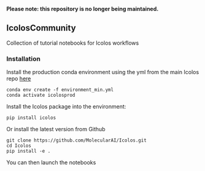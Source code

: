 **Please note: this repository is no longer being maintained.**

## IcolosCommunity

Collection of tutorial notebooks for Icolos workflows

### Installation 
Install the production conda environment using the yml from the main Icolos repo [here](https://github.com/MolecularAI/Icolos)
```
conda env create -f environment_min.yml
conda activate icolosprod
```
Install the Icolos package into the environment:
```
pip install icolos
```
Or install the latest version from Github
```
git clone https://github.com/MolecularAI/Icolos.git
cd Icolos
pip install -e .
```
You can then launch the notebooks
